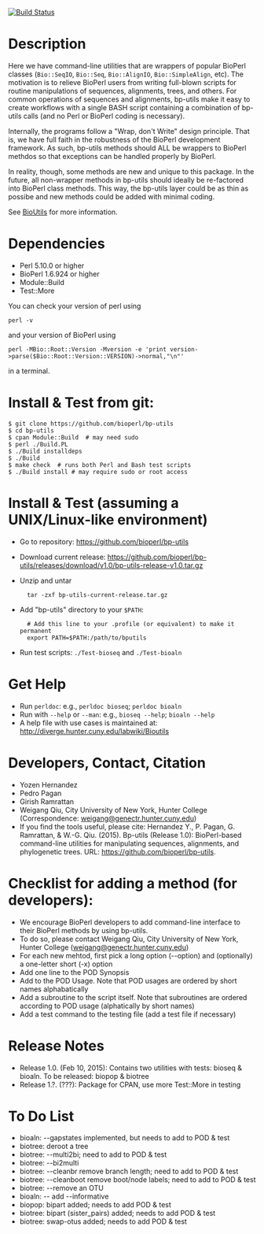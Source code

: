 [![Build Status](https://travis-ci.org/rocky/bp-utils.png)](https://travis-ci.org/rocky/bp-utils)

# Description
Here we have command-line utilities that are wrappers of popular BioPerl classes (`Bio::SeqIO`, `Bio::Seq`, `Bio::AlignIO`, `Bio::SimpleAlign`, etc). The motivation is to relieve BioPerl users from writing full-blown scripts for routine manipulations of sequences, alignments, trees, and others. For common operations of sequences and alignments, bp-utils make it easy to create workflows with a single BASH script containing a combination of bp-utils calls (and no Perl or BioPerl coding is necessary).

Internally, the programs follow a "Wrap, don't Write" design principle. That is, we have full faith in the robustness of the BioPerl development framework. As such, bp-utils methods should ALL be wrappers to BioPerl methdos so that exceptions can be handled properly by BioPerl.

In reality, though, some methods are new and unique to this package. In the future, all non-wrapper methods in bp-utils should ideally be re-factored into BioPerl class methods. This way, the bp-utils layer could be as thin as possibe and new methods could be added with minimal coding.

See [BioUtils](http://diverge.hunter.cuny.edu/labwiki/Bioutils) for
more information.

# Dependencies
* Perl 5.10.0 or higher
* BioPerl 1.6.924 or higher
* Module::Build
* Test::More

You can check your version of perl using

```
perl -v
```

and your version of BioPerl using

```
perl -MBio::Root::Version -Mversion -e 'print version->parse($Bio::Root::Version::VERSION)->normal,"\n"'
```

in a terminal.

# Install & Test from git:

    $ git clone https://github.com/bioperl/bp-utils
	$ cd bp-utils
	$ cpan Module::Build  # may need sudo
	$ perl ./Build.PL
	$ ./Build installdeps
	$ ./Build
	$ make check  # runs both Perl and Bash test scripts
	$ ./Build install # may require sudo or root access

# Install & Test (assuming a UNIX/Linux-like environment)
* Go to repository: https://github.com/bioperl/bp-utils
* Download current release: https://github.com/bioperl/bp-utils/releases/download/v1.0/bp-utils-release-v1.0.tar.gz
* Unzip and untar

        tar -zxf bp-utils-current-release.tar.gz

* Add "bp-utils" directory to your `$PATH`:

        # Add this line to your .profile (or equivalent) to make it permanent
        export PATH=$PATH:/path/to/bputils

* Run test scripts: `./Test-bioseq` and `./Test-bioaln`

# Get Help
* Run `perldoc`: e.g., `perldoc bioseq`; `perldoc bioaln`
* Run with `--help` or `--man`: e.g., `bioseq --help`; `bioaln --help`
* A help file with use cases is maintained at: http://diverge.hunter.cuny.edu/labwiki/Bioutils

# Developers, Contact, Citation
* Yozen Hernandez
* Pedro Pagan
* Girish Ramrattan
* Weigang Qiu, City University of New York, Hunter College (Correspondence: weigang@genectr.hunter.cuny.edu)
* If you find the tools useful, please cite: Hernandez Y., P. Pagan,  G. Ramrattan, & W.-G. Qiu. (2015). Bp-utils (Release 1.0): BioPerl-based command-line utilities for manipulating sequences, alignments, and phylogenetic trees. URL: https://github.com/bioperl/bp-utils.

# Checklist for adding a method (for developers):
* We encourage BioPerl developers to add command-line interface to their BioPerl methods by using bp-utils.
* To do so, please contact Weigang Qiu, City University of New York, Hunter College  (weigang@genectr.hunter.cuny.edu)
* For each new mehtod, first pick a long option (--option) and (optionally) a one-letter short (-x) option
* Add one line to the POD Synopsis
* Add to the POD Usage. Note that POD usages are ordered by short names alphabatically
* Add a subroutine to the script itself. Note that subroutines are ordered according to POD usage (alphatically by short names)
* Add a test command to the testing file (add a test file if necessary)

# Release Notes
* Release 1.0. (Feb 10, 2015): Contains two utilities with tests: bioseq & bioaln. To be released: biopop & biotree
* Release 1.?. (???): Package for CPAN, use more Test::More in testing

# To Do List
* bioaln: --gapstates implemented, but needs to add to POD & test
* biotree: deroot a tree
* biotree: --multi2bi; need to add to POD & test
* biotree: --bi2multi
* biotree: --cleanbr remove branch length; need to add to POD & test
* biotree: --cleanboot remove boot/node labels; need to add to POD & test
* biotree: --remove an OTU
* bioaln: -- add --informative
* biopop: bipart added; needs to add POD & test
* biotree: bipart (sister_pairs) added; needs to add POD & test
* biotree: swap-otus added; needs to add POD & test
